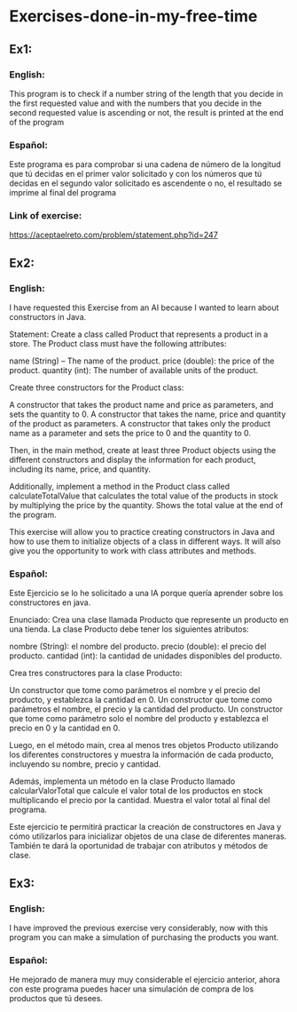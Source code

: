 # Exercises-done-in-my-free-time


## Ex1:

  ### English:
  This program is to check if a number string of the length that you decide in the first requested value and with the numbers that you decide in the second requested value is ascending or not,
  the result is printed at the end of the program
  
  ### Español:
  Este programa es para comprobar si una cadena de número de la longitud que tú decidas en el primer valor solicitado y con los números que tú decidas en el segundo valor solicitado es ascendente o no,
  el resultado se imprime al final del programa
  
  ### Link of exercise:
  https://aceptaelreto.com/problem/statement.php?id=247





## Ex2:
  ### English:
  I have requested this Exercise from an AI because I wanted to learn about constructors in Java.
  
  Statement:
  Create a class called Product that represents a product in a store. The Product class must have the following attributes:
  
  name (String) – The name of the product.
  price (double): the price of the product.
  quantity (int): The number of available units of the product.
  
  Create three constructors for the Product class:
  
  A constructor that takes the product name and price as parameters, and sets the quantity to 0.
  A constructor that takes the name, price and quantity of the product as parameters.
  A constructor that takes only the product name as a parameter and sets the price to 0 and the quantity to 0.
  
  Then, in the main method, create at least three Product objects using the different constructors and display the information for each product, including its name, price, and quantity.
  
  Additionally, implement a method in the Product class called calculateTotalValue that calculates the total value of the products in stock by multiplying the price by the quantity. Shows the total value at the end of the program.
  
  This exercise will allow you to practice creating constructors in Java and how to use them to initialize objects of a class in different ways. It will also give you the opportunity to work with class attributes and methods.


  ### Español:
  Este Ejercicio se lo he solicitado a una IA porque quería aprender sobre los constructores en java.
  
  Enunciado:
  Crea una clase llamada Producto que represente un producto en una tienda. La clase Producto debe tener los siguientes atributos:
  
  nombre (String): el nombre del producto.
  precio (double): el precio del producto.
  cantidad (int): la cantidad de unidades disponibles del producto.
  
  Crea tres constructores para la clase Producto:
  
  Un constructor que tome como parámetros el nombre y el precio del producto, y establezca la cantidad en 0.
  Un constructor que tome como parámetros el nombre, el precio y la cantidad del producto.
  Un constructor que tome como parámetro solo el nombre del producto y establezca el precio en 0 y la cantidad en 0.
  
  Luego, en el método main, crea al menos tres objetos Producto utilizando los diferentes constructores y muestra la información de cada producto, incluyendo su nombre, precio y cantidad.
  
  Además, implementa un método en la clase Producto llamado calcularValorTotal que calcule el valor total de los productos en stock multiplicando el precio por la cantidad. Muestra el valor total al final del programa.
  
  Este ejercicio te permitirá practicar la creación de constructores en Java y cómo utilizarlos para inicializar objetos de una clase de diferentes maneras. También te dará la oportunidad de trabajar con atributos y métodos de clase.





  ## Ex3:
  ### English:
  I have improved the previous exercise very considerably, now with this program you can make a simulation of purchasing the products you want.

  ### Español:
  He mejorado de manera muy muy considerable el ejercicio anterior, ahora con este programa puedes hacer una simulación de compra de los productos que tú desees.
